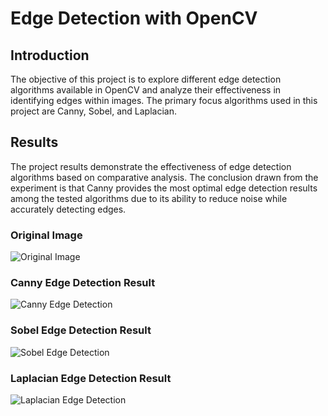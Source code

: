 # Edge Detection with OpenCV

## Introduction

The objective of this project is to explore different edge detection algorithms available in OpenCV and analyze their effectiveness in identifying edges within images. The primary focus algorithms used in this project are Canny, Sobel, and Laplacian.

## Results
The project results demonstrate the effectiveness of edge detection algorithms based on comparative analysis. The conclusion drawn from the experiment is that Canny provides the most optimal edge detection results among the tested algorithms due to its ability to reduce noise while accurately detecting edges.

### Original Image

![Original Image](https://github.com/sarehsoltani/Edge-Detection/assets/23232055/ffed22a6-26ee-4f15-b330-16ddc2509e2f)


### Canny Edge Detection Result

![Canny Edge Detection](https://github.com/sarehsoltani/Edge-Detection/assets/23232055/e09fddb1-5768-46ea-9e1d-25fac195d6a9)


### Sobel Edge Detection Result

![Sobel Edge Detection](https://github.com/sarehsoltani/Edge-Detection/assets/23232055/58851322-3711-4a39-82a9-f4263a012333)


### Laplacian Edge Detection Result

![Laplacian Edge Detection](https://github.com/sarehsoltani/Edge-Detection/assets/23232055/8c1b82c6-ac31-4087-834e-378786f1ecdb)
